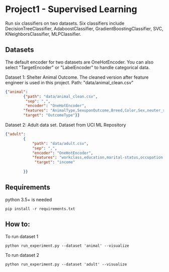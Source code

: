 # Project1 - Supervised Learning

Run six classifiers on two datasets. Six classifiers include DecisionTreeClassifier, AdaboostClassifier, GradientBoostingClassifier, SVC, KNeighborsClassifier, MLPClassifier.

## Datasets

The default encoder for two datasets are OneHotEncoder. You can also select "TargetEncoder" or "LabelEncoder" to handle categorical data. 

Dataset 1: Shelter Animal Outcome. The cleaned version after feature engineer is used in this project. Path: "data/animal_clean.csv"
```json
{"animal":
        {"path": "data/animal_clean.csv",
         "sep": ",",
         "encoder": "OneHotEncoder",
        "features": "AnimalType,SexuponOutcome,Breed,Color,Sex,neuter_status",
        "target": "OutcomeType"}}
```      
Dataset 2: Adult data set. Dataset from UCI ML Repository 

```json
{"adult":
        {
            "path": "data/adult.csv",
            "sep": ",",
            "encoder": "OneHotEncoder",
            "features": "workclass,education,marital-status,occupation,relationship,race,sex,native-country",      
             "target": "income"                    
            
        }}
```

## Requirements 
python 3.5+ is needed 
```
pip install -r requirements.txt 
```
## How to:

To run dataset 1
```
python run_experiment.py --dataset 'animal' --visualize
```
To run dataset 2
```
python run_experiment.py --dataset 'adult' --visualize
```
